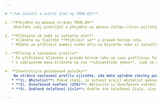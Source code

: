 ```yaml
---

# **Jak založit a ověřit účet na TROR.EU?**

1. **Přejděte na webové stránky TROR.EU**  
    Otevřete svůj prohlížeč a přejděte na adresu [https://tror.eu](https://tror.eu/).

2. **Přihlaste se nebo si vytvořte účet**  
   * Klikněte na tlačítko **Přihlásit se** v pravém horním rohu.  
   * Můžete se přihlásit pomocí svého účtu na Discordu nebo si vytvořit nový účet podle pokynů na obrazovce.

3. **Přístup k nastavení profilu**  
   * Po přihlášení klikněte v pravém horním rohu na svou profilovou fotografii.  
   * V zobrazeném menu klikněte na své **uživatelské jméno**, čímž se dostanete do nastavení svého profilu.

4. **Zkontrolujte požadované položky**  
    Na stránce nastavení profilu zjistěte, zda máte splněné všechny požadavky:  
   * **1\. Whitelist**: Pokud chybí, je nutnost projít whitelist pohovorem, více informací ZDE.  
   * **2\. Dvoufázové ověření (2FA)**: Aktivujte si dvoufázové ověření pro zvýšení bezpečnosti na vašem Discord účtu, více informací ZDE.  
   * **3\. Ověřené telefonní číslo**: Ověřte své telefonní číslo, více informací ZDE. 

---
```


